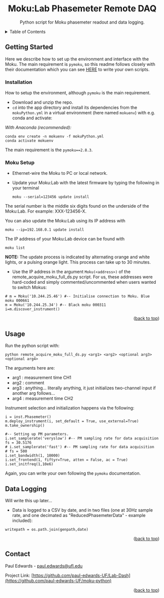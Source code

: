 <a name="readme-top"></a>


<h1 align="center">Moku:Lab Phasemeter Remote DAQ</h1>

  <p align="center">
    Python script for Moku phasemeter readout and data logging.
    <!--
    <br />
    <a href=""><strong>Explore the docs »</strong></a>
    <br />
    <br />
    <a href="">View Demo</a>
    ·
    <a href="">Report Bug</a>
    ·
    <a href="">Request Feature</a> -->
  </p>
</div>


<!--
<!-- TABLE OF CONTENTS -->
<details>
  <summary>Table of Contents</summary>
  <ol>
      <a href="#getting-started">Getting Started</a>
      <ul>
        <li><a href="#installation">Installation</a></li>
      </ul>
    </li>
    <li><a href="#usage">Usage</a></li
    <li><a href="#contact">Contact</a></li>
  </ol>
</details>

<!-- GETTING STARTED -->
## Getting Started

Here we describe how to set up the environment and interface with the Moku. The main requirement is ```pymoku```, so this readme follows closely with their documentation which you can see <a href='https://github.com/liquidinstruments/pymoku'>HERE</a> to write your own scripts.

### Installation
How to setup the environment, although ```pymoku``` is the main requirement.

 - Download and unzip the repo.
 - ```cd``` into the app directory and install its dependencies from the ```mokuPython.yml``` in a virtual environment (here named ```mokuenv```) with e.g. conda and activate:
 
_With Anaconda (recommended):_

 ```
 conda env create -n mokuenv -f mokuPython.yml
 conda activate mokuenv
  ```
  The main requirement is the ```pymoku==2.8.3```.
  
 ### Moku Setup
 
  - Ethernet-wire the Moku to PC or local network.
  - Update your Moku:Lab with the latest firmware by typing the following in your terminal

    ```moku --serial=123456 update install```

The serial number is the middle six digits found on the underside of the Moku:Lab. For example: XXX-123456-X.

You can also update the Moku:Lab using its IP address with

    moku --ip=192.168.0.1 update install

The IP address of your Moku:Lab device can be found with

    moku list

**NOTE:** The update process is indicated by alternating orange and white lights, or a pulsing orange light. This process can take up to 30 minutes.

  - Use the IP address in the argument ```Moku(<address>)``` of the remote_acquire_moku_full_ds.py script. For us, these addresses were hard-coded and simply commented/uncommented when users wanted to switch Mokus:
```
# m = Moku('10.244.25.46') #-- Initialise connection to Moku. Blue moku 000661
m = Moku('10.244.25.34') #-- Black moku 000311
i=m.discover_instrument()
```
<p align="right">(<a href="#readme-top">back to top</a>)</p>



<!-- USAGE EXAMPLES -->
## Usage

Run the python script with:

 ```
 python remote_acquire_moku_full_ds.py <arg1> <arg2> <optional arg3> <optional arg4>
 ```
 
 The arguments here are:
  * arg1 : measurement time CH1
  * arg2 : comment
  * arg3 : anything... literally anything, it just initializes two-channel input if another arg follows...
  * arg4 : measurement time CH2
 
 Instrument selection and initialization happens via the following:
 ```
i = inst.Phasemeter()
m.deploy_instrument(i, set_default = True, use_external=True) 
m.take_ownership()

#-- Setting up PM parameters.
i.set_samplerate('veryslow') #-- PM sampling rate for data acquisition
fs = 30.5176
# i.set_samplerate('fast') #-- PM sampling rate for data acquisition
# fs = 500
i.set_bandwidth(1, 10000) 
i.set_frontend(1, fiftyr=True, atten = False, ac = True)
i.set_initfreq(1,10e6)
```
Again, you can write your own following the ```pymoku``` documentation.

## Data Logging
Will write this up later...

- Data is logged to a CSV by date, and in two files (one at 30Hz sample rate, and one decimated as "ReducedPhasemeterData" - example included):

```writepath = os.path.join(genpath,date)```

<p align="right">(<a href="#readme-top">back to top</a>)</p>



<!-- CONTRIBUTING 
## Contributing-->


<!-- LICENSE 
## License-->


<!-- CONTACT -->
## Contact

Paul Edwards - paul.edwards@ufl.edu

Project Link: [https://github.com/paul-edwards-UF/Lab-Dash](https://github.com/paul-edwards-UF/moku-python)

<p align="right">(<a href="#readme-top">back to top</a>)</p>


